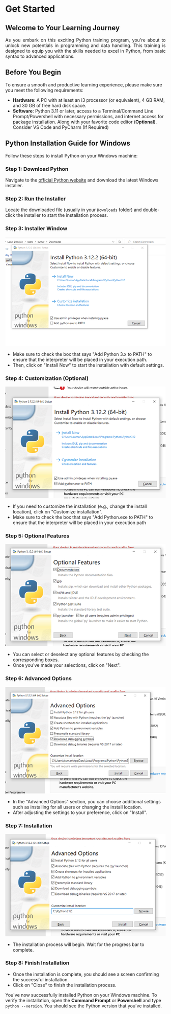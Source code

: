 # Get Started

## Welcome to Your Learning Journey

<p style="text-align: justify;">As you embark on this exciting Python training program, you're about to unlock new potentials in programming and data handling. This training is designed to equip you with the skills needed to excel in Python, from basic syntax to advanced applications.</p>

## Before You Begin

To ensure a smooth and productive learning experience, please make sure you meet the following requirements:

- **Hardware**: A PC with at least an i3 processor (or equivalent), 4 GB RAM, and 30 GB of free hard disk space.
- **Software**: Python 3.11 or later, access to a Terminal/Command Line Prompt/Powershell with necessary permissions, and internet access for package installation. Along with your favorite code editor (**Optional**). Consider VS Code and PyCharm (If Required)

## Python Installation Guide for Windows

Follow these steps to install Python on your Windows machine:

### Step 1: Download Python

Navigate to the [official Python website](https://www.python.org/downloads/windows/) and download the latest Windows installer.

### Step 2: Run the Installer

Locate the downloaded file (usually in your `Downloads` folder) and double-click the installer to start the installation process.

### Step 3: Installer Window

![Installer Window](assets/images/1.png)

- Make sure to check the box that says "Add Python 3.x to PATH" to ensure that the interpreter will be placed in your execution path.
- Then, click on "Install Now" to start the installation with default settings.

### Step 4: Customization (Optional)

![Customization](assets/images/2.png)

- If you need to customize the installation (e.g., change the install location), click on "Customize installation".
- Make sure to check the box that says "Add Python.exe to PATH" to ensure that the interpreter will be placed in your execution path

### Step 5: Optional Features

![Optional Features](assets/images/3.png)

- You can select or deselect any optional features by checking the corresponding boxes.
- Once you've made your selections, click on "Next".

### Step 6: Advanced Options

![Advanced Options](assets/images/4.png)

- In the "Advanced Options" section, you can choose additional settings such as installing for all users or changing the install location.
- After adjusting the settings to your preference, click on "Install".

### Step 7: Installation

![Installation](assets/images/5.png)

- The installation process will begin. Wait for the progress bar to complete.

### Step 8: Finish Installation

- Once the installation is complete, you should see a screen confirming the successful installation.
- Click on "Close" to finish the installation process.

You've now successfully installed Python on your Windows machine. To verify the installation, open the **Command Prompt** or **Powershell** and type `python --version`. You should see the Python version that you've installed.
